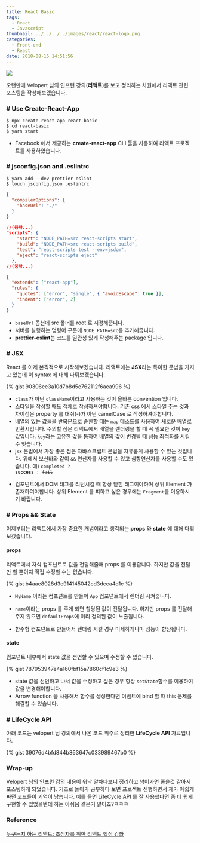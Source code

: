 ```yaml
---
title: React Basic
tags:
  - React
  - Javascript
thumbnail: ../../../../images/react/react-logo.png
categories:
  - Front-end
  - React
date: 2018-08-15 14:51:56
---
```



![](../../../../images/react/react-logo.png)

오랜만에 Velopert 님의 인프런 강의(**리액트**)를 보고 정리하는 차원에서 리액트 관련 포스팅을 작성해보겠습니다.

### # Use Create-React-App

```shell
$ npx create-react-app react-basic
$ cd react-basic
$ yarn start
```

- Facebook 에서 제공하는 **create-react-app** CLI 툴을 사용하여 리액트 프로젝트를 사용하였습니다.

### # jsconfig.json and .eslintrc

```shell
$ yarn add --dev prettier-eslint
$ touch jsconfig.json .eslintrc
```

```json jsconfig.json
{
  "compilerOptions": {
    "baseUrl": "./"
  }
}
```

```json package.json
//(중략...)
"scripts": {
    "start": "NODE_PATH=src react-scripts start",
    "build": "NODE_PATH=src react-scripts build",
    "test": "react-scripts test --env=jsdom",
    "eject": "react-scripts eject"
  },
//(중략...)
```

```json .eslintrc
{
  "extends": ["react-app"],
  "rules": {
    "quotes": ["error", "single", { "avoidEscape": true }],
    "indent": ["error", 2]
  }
}
```

- <code>baseUrl</code> 옵션에 src 폴더를 root 로 지정해줍니다.
- 서버를 실행하는 명령어 구문에 <code>NODE_PATH=src</code>를 추가해줍니다.
- **prettier-eslint**는 코드를 일관성 있게 작성해주는 package 입니다.

### # JSX

React 를 이제 본격적으로 시작해보겠습니다. 리액트에는 **JSX**라는 특이한 문법을 가지고 있는데 이 syntax 에 대해 다뤄보겠습니다.

{% gist 90306ee3a10d7b8d5e762112f6aea996 %}

- <code>class</code>가 아닌 <code>className</code>이라고 사용하는 것이 올바른 convention 입니다.
- 스타일을 작성할 때도 객체로 작성하셔야합니다. 기존 css 에서 스타일 주는 것과 차이점은 property 를 대쉬(-)가 아닌 camelCase 로 작성하셔야합니다.
- 배열의 있는 값들을 반복문으로 순환할 때는 <code>map</code> 메소드를 사용하여 새로운 배열로 반환시킵니다. 주의할 점은 리액트에서 배열을 렌더링을 할 때 꼭 필요한 것이 <code>key</code>값입니다. <code>key</code>라는 고유한 값을 통하여 배열의 값이 변경될 때 성능 최적화를 시킬 수 잇습니다.
- jsx 문법에서 가장 좋은 점은 자바스크립트 문법을 자유롭게 사용할 수 있는 것입니다. 위에서 보신바와 같이 <code>&&</code> 연산자를 사용할 수 있고 삼항연산자를 사용할 수도 있습니다.
  예) <code>completed ? <b>success</b> : <del>fail</del></code>

* 컴포넌트에서 DOM 태그를 리턴시킬 때 항상 닫힌 태그여야하며 상위 Element 가 존재하여야합니다. 상위 Element 를 피하고 싶은 경우에는 <code>Fragment</code>를 이용하시기 바랍니다.

### # Props && State

이제부터는 리액트에서 가장 중요한 개념이라고 생각되는 **props** 와 **state** 에 대해 다뤄보겠습니다.

#### props

리액트에서 자식 컴포넌트로 값을 전달해줄때 props 를 이용합니다. 하지만 값을 전달만 할 뿐이지 직접 수정할 수는 없습니다.

{% gist b4aae8028d3e914145042cd3dcca4d1c %}

- <code>MyName</code> 이라는 컴포넌트를 만들어 <code>App</code> 컴포넌트에서 렌더링 시켜줍니다.

* <code>name</code>이라는 props 를 주게 되면 할당된 값이 전달됩니다. 하지만 props 를 전달해주지 않으면 <code>defaultProps</code>에 미리 정의된 값이 노출됩니다.

* 함수형 컴포넌트로 만들어서 렌더링 시킬 경우 미세하게나마 성능이 향상됩니다.

#### state

컴포넌트 내부에서 state 값을 선언할 수 있으며 수정할 수 있습니다.

{% gist 787953947e4a160fbf15a7860cf1c9e3 %}

- state 값을 선언하고 나서 값을 수정하고 싶은 경우 항상 <code>setState</code>함수를 이용하여 값을 변경해야합니다.
- Arrow function 을 사용해서 함수를 생성한다면 이벤트에 bind 할 때 this 문제를 해결할 수 있습니다.

### # LifeCycle API

아래 코드는 velopert 님 강의에서 나온 코드 위주로 정리한 **LifeCycle API** 자료입니다.

{% gist 39076d4bfd844b863647c033989467b0 %}

### Wrap-up

Velopert 님의 인프런 강의 내용이 워낙 알차다보니 정리하고 넘어가면 좋을것 같아서 포스팅하게 되었습니다. 기초로 돌아가 공부하다 보면 프로젝트 진행하면서 제가 아쉽게 짜던 코드들이 기억이 남습니다. 예를 들면 LifeCycle API 를 잘 사용했다면 좀 더 쉽게 구현할 수 있었을텐데 하는 아쉬움 같은거 말이죠?ㅋㅋㅋ

### Reference

[누구든지 하는 리액트: 초심자를 위한 리액트 핵심 강좌](https://www.inflearn.com/course/react-velopert/)
